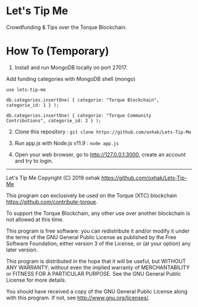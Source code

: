 # Let's Tip Me

Crowdfunding & Tips over the Torque Blockchain.


# How To (Temporary)

1. Install and run MongoDB locally on port 27017.

Add funding categories with MongoDB shell (mongo)

`use lets-tip-me`

`db.categories.insertOne( { categorie: "Torque Blockchain", categorie_id: 1 } );`

`db.categories.insertOne( { categorie: "Torque Community Contributions", categorie_id: 2 } );`

2. Clone this repository :
`git clone https://github.com/oxhak/Lets-Tip-Me`

3. Run app.js with Node.js v11.9 : `node app.js`

4. Open your web browser, go to http://127.0.0.1:3000, create an account and try to login.



------------------------

Let's Tip Me
Copyright (C) 2019 oxhak <https://github.com/oxhak/Lets-Tip-Me>

This program can exclusively be used on the Torque (XTC) blockchain <https://github.com/contribute-torque>.

To support the Torque Blockchain, any other use over another blockchain is not allowed at this time.

This program is free software: you can redistribute it and/or modify
it under the terms of the GNU General Public License as published by
the Free Software Foundation, either version 3 of the License, or
(at your option) any later version.

This program is distributed in the hope that it will be useful,
but WITHOUT ANY WARRANTY; without even the implied warranty of
MERCHANTABILITY or FITNESS FOR A PARTICULAR PURPOSE.  See the
GNU General Public License for more details.

You should have received a copy of the GNU General Public License
along with this program.  If not, see <http://www.gnu.org/licenses/>.
